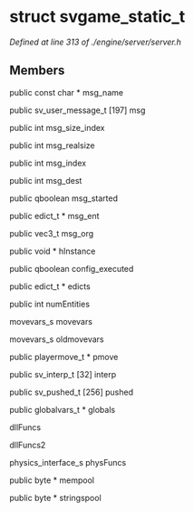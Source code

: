 # struct svgame_static_t

*Defined at line 313 of ./engine/server/server.h*

## Members

public const char * msg_name

public sv_user_message_t [197] msg

public int msg_size_index

public int msg_realsize

public int msg_index

public int msg_dest

public qboolean msg_started

public edict_t * msg_ent

public vec3_t msg_org

public void * hInstance

public qboolean config_executed

public edict_t * edicts

public int numEntities

movevars_s movevars

movevars_s oldmovevars

public playermove_t * pmove

public sv_interp_t [32] interp

public sv_pushed_t [256] pushed

public globalvars_t * globals

 dllFuncs

 dllFuncs2

physics_interface_s physFuncs

public byte * mempool

public byte * stringspool



